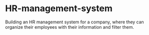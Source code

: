 # HR-management-system

Building an HR management system for a company, where they can organize their employees with their information and filter them.

